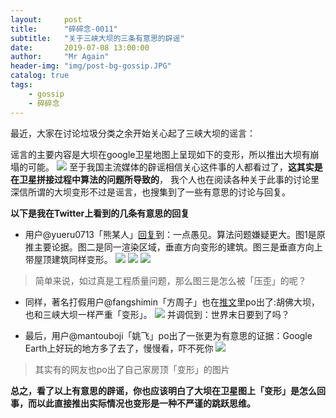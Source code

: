 ```yaml
---
layout:     post 
title:      "碎碎念-0011"
subtitle:   "关于三峡大坝的三条有意思的辟谣"
date:       2019-07-08 13:00:00
author:     "Mr Again"
header-img: "img/post-bg-gossip.JPG"
catalog: true
tags:
    - gossip
    - 碎碎念
---
```


最近，大家在讨论垃圾分类之余开始关心起了三峡大坝的谣言：

谣言的主要内容是大坝在google卫星地图上呈现如下的变形，所以推出大坝有崩塌的可能。
![](http://ww1.sinaimg.cn/large/aaad9794gy1g4s8zhrgkoj20m60jknb4.jpg)
至于我国主流媒体的辟谣相信关心这件事的人都看过了，**这其实是在卫星拼接过程中算法的问题所导致的**，
我个人也在阅读各种关于此事的讨论里深信所谓的大坝变形不过是谣言，也搜集到了一些有意思的讨论与回复。

**以下是我在Twitter上看到的几条有意思的回复**
- 用户@yueru0713「熊某人」[回复](https://twitter.com/yueru0713/status/1147079710569979906)到：一点愚见。算法问题嫌疑更大。图1是原推主要论据。图二是同一渲染区域，垂直方向变形的建筑。图三是垂直方向上带屋顶建筑同样变形。
![](http://ww1.sinaimg.cn/large/aaad9794gy1g4s990lqohj20sm0omdi6.jpg)
![](http://ww1.sinaimg.cn/large/aaad9794gy1g4s9a92i1zj213o0o7goh.jpg)
![](http://ww1.sinaimg.cn/large/aaad9794gy1g4s9awn6gcj20v60nq76b.jpg)
> 简单来说，如过真是工程质量问题，那么图三是怎么被「压歪」的呢？

- 同样，著名打假用户@fangshimin「方周子」也在[推文](https://twitter.com/fangshimin/status/1148044942389858307)里po出了:胡佛大坝，也和三峡大坝一样严重「变形」。
![](http://ww1.sinaimg.cn/large/aaad9794gy1g4s9g5tzjbj20an0iwjtc.jpg)
并调侃到：世界末日要到了吗？

- 最后，用户@mantouboji「姚飞」po出了一张更为有意思的证据：Google Earth上好玩的地方多了去了，慢慢看，吓不死你
![](http://ww1.sinaimg.cn/large/aaad9794gy1g4s9km1uvnj20ge0bp0uo.jpg)
> 其实有的网友也po出了自己家房顶「变形」的图片

**总之，看了以上有意思的辟谣，你也应该明白了大坝在卫星图上「变形」是怎么回事，而以此直接推出实际情况也变形是一种不严谨的跳跃思维。**




